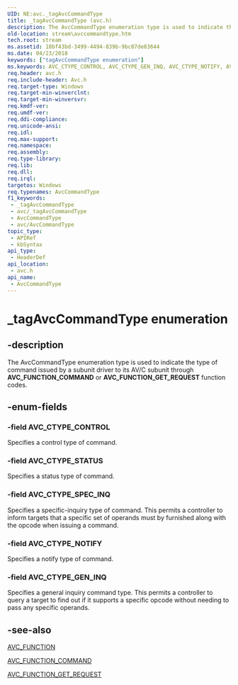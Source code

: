```yaml
---
UID: NE:avc._tagAvcCommandType
title: _tagAvcCommandType (avc.h)
description: The AvcCommandType enumeration type is used to indicate the type of command issued by a subunit driver to its AV/C subunit through AVC_FUNCTION_COMMAND or AVC_FUNCTION_GET_REQUEST function codes.
old-location: stream\avccommandtype.htm
tech.root: stream
ms.assetid: 18bf43bd-3499-4494-839b-9bc07de83644
ms.date: 04/23/2018
keywords: ["tagAvcCommandType enumeration"]
ms.keywords: AVC_CTYPE_CONTROL, AVC_CTYPE_GEN_INQ, AVC_CTYPE_NOTIFY, AVC_CTYPE_SPEC_INQ, AVC_CTYPE_STATUS, AvcCommandType, AvcCommandType enumeration [Streaming Media Devices], _tagAvcCommandType, avc/AVC_CTYPE_CONTROL, avc/AVC_CTYPE_GEN_INQ, avc/AVC_CTYPE_NOTIFY, avc/AVC_CTYPE_SPEC_INQ, avc/AVC_CTYPE_STATUS, avc/AvcCommandType, avcref_08c9f0bb-efe0-412d-9a49-ba497bcc6e25.xml, stream.avccommandtype
req.header: avc.h
req.include-header: Avc.h
req.target-type: Windows
req.target-min-winverclnt: 
req.target-min-winversvr: 
req.kmdf-ver: 
req.umdf-ver: 
req.ddi-compliance: 
req.unicode-ansi: 
req.idl: 
req.max-support: 
req.namespace: 
req.assembly: 
req.type-library: 
req.lib: 
req.dll: 
req.irql: 
targetos: Windows
req.typenames: AvcCommandType
f1_keywords:
 - _tagAvcCommandType
 - avc/_tagAvcCommandType
 - AvcCommandType
 - avc/AvcCommandType
topic_type:
 - APIRef
 - kbSyntax
api_type:
 - HeaderDef
api_location:
 - avc.h
api_name:
 - AvcCommandType
---
```


# _tagAvcCommandType enumeration


## -description

The AvcCommandType enumeration type is used to indicate the type of command issued by a subunit driver to its AV/C subunit through <b>AVC_FUNCTION_COMMAND</b> or <b>AVC_FUNCTION_GET_REQUEST</b> function codes.

## -enum-fields

### -field AVC_CTYPE_CONTROL

Specifies a control type of command.

### -field AVC_CTYPE_STATUS

Specifies a status type of command.

### -field AVC_CTYPE_SPEC_INQ

Specifies a specific-inquiry type of command. This permits a controller to inform targets that a specific set of operands must by furnished along with the opcode when issuing a command.

### -field AVC_CTYPE_NOTIFY

Specifies a notify type of command.

### -field AVC_CTYPE_GEN_INQ

Specifies a general inquiry command type. This permits a controller to query a target to find out if it supports a specific opcode without needing to pass any specific operands.

## -see-also

<a href="/windows-hardware/drivers/ddi/avc/ne-avc-_tagavc_function">AVC_FUNCTION</a>



<a href="/windows-hardware/drivers/stream/avc-function-command">AVC_FUNCTION_COMMAND</a>



<a href="/windows-hardware/drivers/stream/avc-function-get-request">AVC_FUNCTION_GET_REQUEST</a>